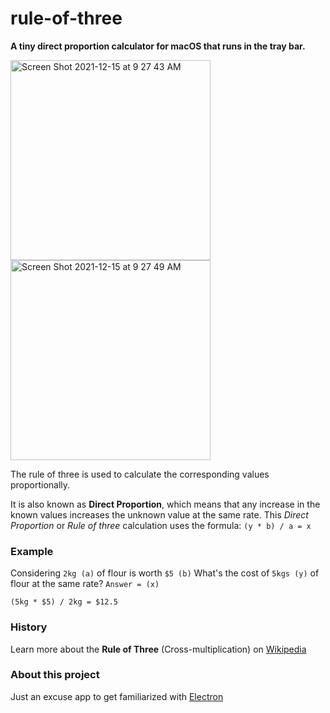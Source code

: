 # rule-of-three
**A tiny direct proportion calculator for macOS that runs in the tray bar.**

<img width="320" alt="Screen Shot 2021-12-15 at 9 27 43 AM" src="https://user-images.githubusercontent.com/1434675/146187439-74abc918-a8c7-4778-852a-02069f388b52.png"> <img width="320" alt="Screen Shot 2021-12-15 at 9 27 49 AM" src="https://user-images.githubusercontent.com/1434675/146187442-2f75d004-4113-4d8f-9f71-511a5cb9c639.png">

The rule of three is used to calculate the corresponding values proportionally.

It is also known as **Direct Proportion**, which means that any increase in the known values increases the unknown value at the same rate.
This _Direct Proportion_ or _Rule of three_ calculation uses the formula: `(y * b) / a = x`

### Example
Considering `2kg (a)` of flour is worth `$5 (b)`
What's the cost of `5kgs (y)` of flour at the same rate? `Answer = (x)`

`(5kg * $5) / 2kg = $12.5`

### History
Learn more about the **Rule of Three** (Cross-multiplication) on [Wikipedia](https://en.wikipedia.org/wiki/Cross-multiplication#Rule_of_Three)

### About this project
Just an excuse app to get familiarized with [Electron](https://www.electronjs.org/)

